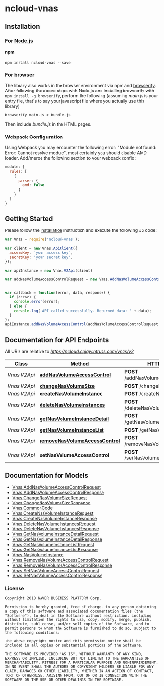 # ncloud-vnas

## Installation

### For [Node.js](https://nodejs.org/)

#### npm

```shell
npm install ncloud-vnas --save
```

### For browser

The library also works in the browser environment via npm and [browserify](http://browserify.org/). After following
the above steps with Node.js and installing browserify with `npm install -g browserify`,
perform the following (assuming *main.js* is your entry file, that's to say your javascript file where you actually 
use this library):

```shell
browserify main.js > bundle.js
```

Then include *bundle.js* in the HTML pages.

### Webpack Configuration

Using Webpack you may encounter the following error: "Module not found: Error:
Cannot resolve module", most certainly you should disable AMD loader. Add/merge
the following section to your webpack config:

```javascript
module: {
  rules: [
    {
      parser: {
        amd: false
      }
    }
  ]
}
```

## Getting Started

Please follow the [installation](#installation) instruction and execute the following JS code:

```javascript
var Vnas = require('ncloud-vnas');

var client = new Vnas.ApiClient({
  accessKey: 'your access key',
  secretKey: 'your secret key',
});

var apiInstance = new Vnas.V2Api(client)

var addNasVolumeAccessControlRequest = new Vnas.AddNasVolumeAccessControlRequest(); // {AddNasVolumeAccessControlRequest} addNasVolumeAccessControlRequest


var callback = function(error, data, response) {
  if (error) {
    console.error(error);
  } else {
    console.log('API called successfully. Returned data: ' + data);
  }
};
apiInstance.addNasVolumeAccessControl(addNasVolumeAccessControlRequest, callback);

```

## Documentation for API Endpoints

All URIs are relative to *https://ncloud.apigw.ntruss.com/vnas/v2*

Class | Method | HTTP request | Description
------------ | ------------- | ------------- | -------------
*Vnas.V2Api* | [**addNasVolumeAccessControl**](docs/V2Api.md#addNasVolumeAccessControl) | **POST** /addNasVolumeAccessControl | 
*Vnas.V2Api* | [**changeNasVolumeSize**](docs/V2Api.md#changeNasVolumeSize) | **POST** /changeNasVolumeSize | 
*Vnas.V2Api* | [**createNasVolumeInstance**](docs/V2Api.md#createNasVolumeInstance) | **POST** /createNasVolumeInstance | 
*Vnas.V2Api* | [**deleteNasVolumeInstances**](docs/V2Api.md#deleteNasVolumeInstances) | **POST** /deleteNasVolumeInstances | 
*Vnas.V2Api* | [**getNasVolumeInstanceDetail**](docs/V2Api.md#getNasVolumeInstanceDetail) | **POST** /getNasVolumeInstanceDetail | 
*Vnas.V2Api* | [**getNasVolumeInstanceList**](docs/V2Api.md#getNasVolumeInstanceList) | **POST** /getNasVolumeInstanceList | 
*Vnas.V2Api* | [**removeNasVolumeAccessControl**](docs/V2Api.md#removeNasVolumeAccessControl) | **POST** /removeNasVolumeAccessControl | 
*Vnas.V2Api* | [**setNasVolumeAccessControl**](docs/V2Api.md#setNasVolumeAccessControl) | **POST** /setNasVolumeAccessControl | 


## Documentation for Models

 - [Vnas.AddNasVolumeAccessControlRequest](docs/AddNasVolumeAccessControlRequest.md)
 - [Vnas.AddNasVolumeAccessControlResponse](docs/AddNasVolumeAccessControlResponse.md)
 - [Vnas.ChangeNasVolumeSizeRequest](docs/ChangeNasVolumeSizeRequest.md)
 - [Vnas.ChangeNasVolumeSizeResponse](docs/ChangeNasVolumeSizeResponse.md)
 - [Vnas.CommonCode](docs/CommonCode.md)
 - [Vnas.CreateNasVolumeInstanceRequest](docs/CreateNasVolumeInstanceRequest.md)
 - [Vnas.CreateNasVolumeInstanceResponse](docs/CreateNasVolumeInstanceResponse.md)
 - [Vnas.DeleteNasVolumeInstancesRequest](docs/DeleteNasVolumeInstancesRequest.md)
 - [Vnas.DeleteNasVolumeInstancesResponse](docs/DeleteNasVolumeInstancesResponse.md)
 - [Vnas.GetNasVolumeInstanceDetailRequest](docs/GetNasVolumeInstanceDetailRequest.md)
 - [Vnas.GetNasVolumeInstanceDetailResponse](docs/GetNasVolumeInstanceDetailResponse.md)
 - [Vnas.GetNasVolumeInstanceListRequest](docs/GetNasVolumeInstanceListRequest.md)
 - [Vnas.GetNasVolumeInstanceListResponse](docs/GetNasVolumeInstanceListResponse.md)
 - [Vnas.NasVolumeInstance](docs/NasVolumeInstance.md)
 - [Vnas.RemoveNasVolumeAccessControlRequest](docs/RemoveNasVolumeAccessControlRequest.md)
 - [Vnas.RemoveNasVolumeAccessControlResponse](docs/RemoveNasVolumeAccessControlResponse.md)
 - [Vnas.SetNasVolumeAccessControlRequest](docs/SetNasVolumeAccessControlRequest.md)
 - [Vnas.SetNasVolumeAccessControlResponse](docs/SetNasVolumeAccessControlResponse.md)


### License

```
Copyright 2018 NAVER BUSINESS PLATFORM Corp.

Permission is hereby granted, free of charge, to any person obtaining a copy of this software and associated documentation files (the "Software"), to deal in the Software without restriction, including without limitation the rights to use, copy, modify, merge, publish, distribute, sublicense, and/or sell copies of the Software, and to permit persons to whom the Software is furnished to do so, subject to the following conditions:

The above copyright notice and this permission notice shall be included in all copies or substantial portions of the Software.

THE SOFTWARE IS PROVIDED "AS IS", WITHOUT WARRANTY OF ANY KIND, EXPRESS OR IMPLIED, INCLUDING BUT NOT LIMITED TO THE WARRANTIES OF MERCHANTABILITY, FITNESS FOR A PARTICULAR PURPOSE AND NONINFRINGEMENT. IN NO EVENT SHALL THE AUTHORS OR COPYRIGHT HOLDERS BE LIABLE FOR ANY CLAIM, DAMAGES OR OTHER LIABILITY, WHETHER IN AN ACTION OF CONTRACT, TORT OR OTHERWISE, ARISING FROM, OUT OF OR IN CONNECTION WITH THE SOFTWARE OR THE USE OR OTHER DEALINGS IN THE SOFTWARE.
```
